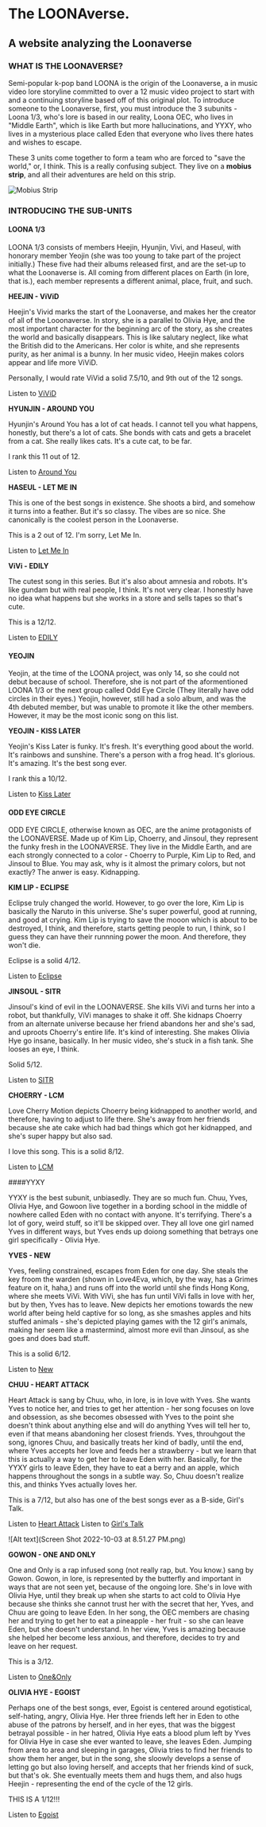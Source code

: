 # The LOONAverse. 
## A website analyzing the Loonaverse

### WHAT IS THE LOONAVERSE?

Semi-popular k-pop band LOONA is the origin of the Loonaverse, a in music video lore storyline committed to over a 12 music video project to start with and a continuing storyline based off of this original plot. To introduce someone to the Loonaverse, first, you must introduce the 3 subunits - Loona 1/3, who's lore is based in our reality, Loona OEC, who lives in "Middle Earth", which is like Earth but more hallucinations, and YYXY, who lives in a mysterious place called Eden that everyone who lives there hates and wishes to escape. 

These 3 units come together to form a team who are forced to "save the world," or, I think. This is a really confusing subject. They live on a **mobius strip**, and all their adventures are held on this strip. 

![Mobius Strip](VxZX9sC.png.jpeg)


### INTRODUCING THE SUB-UNITS

#### LOONA 1/3

LOONA 1/3 consists of members Heejin, Hyunjin, Vivi, and Haseul, with honorary member Yeojin (she was too young to take part of the project initially.) These five had their albums released first, and are the set-up to what the Loonaverse is. All coming from different places on Earth (in lore, that is.), each member represents a different animal, place, fruit, and such. 

**HEEJIN - ViViD** 
 
 Heejin's Vivid marks the start of the Loonaverse, and makes her the creator of all of the Looonaverse. In story, she is a parallel to Olivia Hye, and the most important character for the beginning arc of the story, as she creates the world and basically disappears. This is like salutary neglect, like what the British did to the Americans. Her color is white, and she represents purity, as her animal is a bunny. In her music video, Heejin makes colors appear and life more ViViD.
 
 Personally, I would rate ViVid a solid 7.5/10, and 9th out of the 12 songs. 
 
 Listen to [ViViD](https://www.youtube.com/watch?v=-FCYE87P5L0)
 
 **HYUNJIN - AROUND YOU**

Hyunjin's Around You has a lot of cat heads. I cannot tell you what happens, honestly, but there's a lot of cats. She bonds with cats and gets a bracelet from a cat. She really likes cats. It's a cute cat, to be far. 

I rank this 11 out of 12. 

Listen to [Around You](https://www.youtube.com/channel/UCOJplhB0wGQWv9OuRmMT-4g)

**HASEUL - LET ME IN**

This is one of the best songs in existence. She shoots a bird, and somehow it turns into a feather. But it's so classy. The vibes are so nice. She canonically is the coolest person in the Loonaverse. 

This is a 2 out of 12. I'm sorry, Let Me In. 

Listen to [Let Me In](https://www.youtube.com/watch?v=6a4BWpBJppI) 

**ViVi - EDILY**

The cutest song in this series. But it's also about amnesia and robots. It's like gundam but with real people, I think. It's not very clear. I honestly have no idea what happens but she works in a store and sells tapes so that's cute. 

This is a 12/12.

Listen to [EDILY](https://www.youtube.com/watch?v=ZNcBZM5SvbY)

#### YEOJIN 

Yeojin, at the time of the LOONA project, was only 14, so she could not debut because of school. Therefore, she is not part of the aformentioned LOONA 1/3 or the next group called Odd Eye Circle (They literally have odd circles in their eyes.) Yeojin, however, still had a solo album, and was the 4th debuted member, but was unable to promote it like the other members. However, it may be the most iconic song on this list. 

**YEOJIN - KISS LATER**
 
 Yeojin's Kiss Later is funky. It's fresh. It's everything good about the world. It's rainbows and sunshine. There's a person with a frog head. It's glorious. It's amazing. It's the best song ever. 
 
 I rank this a 10/12. 

Listen to [Kiss Later](https://www.youtube.com/watch?v=thpTOAS1Vgg)

#### ODD EYE CIRCLE

ODD EYE CIRCLE, otherwise known as OEC, are the anime protagonists of the LOONAVERSE. Made up of Kim Lip, Choerry, and Jinsoul, they represent the funky fresh in the LOONAVERSE. They live in the Middle Earth, and are each strongly connected to a color - Choerry to Purple, Kim Lip to Red, and Jinsoul to Blue. You may ask, why is it almost the primary colors, but not exactly? The anwer is easy. Kidnapping. 

**KIM LIP - ECLIPSE**

Eclipse truly changed the world. However, to go over the lore, Kim Lip is basically the Naruto in this universe. She's super powerful, good at running, and good at crying. Kim Lip is trying to save the mooon which is about to be destroyed, I think, and therefore, starts getting people to run, I think, so I guess they can have their runnning power the moon. And therefore, they won't die. 

Eclipse is a solid 4/12. 

Listen to [Eclipse](https://www.youtube.com/watch?v=_qJEoSa3Ie0)

**JINSOUL - SITR**

Jinsoul's kind of evil in the LOONAVERSE. She kills ViVi and turns her into a robot, but thankfully, ViVi manages to shake it off. She kidnaps Choerry from an alternate universe because her friend abandons her and she's sad, and uproots Choerry's entire life. It's kind of interesting. She makes Olivia Hye go insane, basically. In her music video, she's stuck in a fish tank. She looses an eye, I think. 

Solid 5/12. 

Listen to [SITR](https://www.youtube.com/watch?v=RWeyOyY_puQ)

**CHOERRY - LCM**

Love Cherry Motion depicts Choerry being kidnapped to another world, and therefore, having to adjust to life there. She's away from her friends because she ate cake which had bad things which got her kidnapped, and she's super happy but also sad. 

I love this song. This is a solid 8/12. 

Listen to [LCM](https://www.youtube.com/watch?v=VBbeuXW8Nko)

####YYXY 

YYXY is the best subunit, unbiasedly. They are so much fun. Chuu, Yves, Olivia Hye, and Gowoon live together in a bording school in the middle of nowhere called Eden with no contact with anyone. It's terrifying. There's a lot of gory, weird stuff, so it'll be skipped over. They all love one girl named Yves in different ways, but Yves ends up doiong something that betrays one girl specifically - Olivia Hye. 

**YVES - NEW**

Yves, feeling constrained, escapes from Eden for one day. She steals the key froom the warden (shown in Love4Eva, which, by the way, has a Grimes feature on it, haha,) and runs off into the world until she finds Hong Kong, where she meets ViVi. With ViVi, she has fun until ViVi falls in love with her, but by then, Yves has to leave. New depicts her emotions towards the new world after being held captive for so long, as she smashes apples and hits stuffed animals - she's depicted playing games with the 12 girl's animals, making her seem like a mastermind, almost more evil than Jinsoul, as she goes and does bad stuff. 

This is a solid 6/12. 

Listen to [New](https://www.youtube.com/watch?v=LIDe-yTxda0)

**CHUU - HEART ATTACK** 

Heart Attack is sang by Chuu, who, in lore, is in love with Yves. She wants Yves to notice her, and tries to get her attention - her song focuses on love and obsession, as she becomes obsessed with Yves to the point she doesn't think about anything else and will do anything Yves will tell her to, even if that means abandoning her closest friends. Yves, throuhgout the song, ignores Chuu, and basically treats her kind of badly, until the end, where Yves accepts her love and feeds her a strawberry - but we learn that this is actually a way to get her to leave Eden with her. Basically, for the YYXY girls to leave Eden, they have to eat a berry and an apple, which happens throughout the songs in a subtle way. So, Chuu doesn't realize this, and thinks Yves actually loves her. 

This is a 7/12, but also has one of the best songs ever as a B-side, Girl's Talk. 

Listen to [Heart Attack](https://www.youtube.com/watch?v=BVVfMFS3mgc)
Listen to [Girl's Talk](https://www.youtube.com/watch?v=FqR1bNjFyyw)

![Alt text](Screen Shot 2022-10-03 at 8.51.27 PM.png)

**GOWON - ONE AND ONLY** 

One and Only is a rap infused song (not really rap, but. You know.) sang by Gowon. Gowon, in lore, is represented by the butterfly and important in ways that are not seen yet, because of the ongoing lore. She's in love with Olivia Hye, until they break up when she starts to act cold to Olivia Hye because she thinks she cannot trust her with the secret that her, Yves, and Chuu are going to leave Eden. In her song, the OEC members are chasing her and trying to get her to eat a pineapple - her fruit - so she can leave Eden, but she doesn't understand. In her view, Yves is amazing because she helped her become less anxious, and therefore, decides to try and leave on her request. 

This is a 3/12. 

Listen to [One&Only](https://www.youtube.com/watch?v=m5qwcYL8a0o)

**OLIVIA HYE - EGOIST**

Perhaps one of the best songs, ever, Egoist is centered around egotistical, self-hating, angry, Olivia Hye. Her three friends left her in Eden to othe abuse of the patrons by herself, and in her eyes, that was the biggest betrayal possible - in her hatred, Olivia Hye eats a blood plum left by Yves for Olivia Hye in case she ever wanted to leave, she leaves Eden. Jumping from area to area and sleeping in garages, Olivia tries to find her friends to show them her anger, but in the song, she sloowly develops a sense of letting go but also loving herself, and accepts that her friends kind of suck, but that's ok. She eventually meets them and hugs them, and also hugs Heejin - representing the end of the cycle of the 12 girls. 

THIS IS A 1/12!!! 

Listen to [Egoist](https://www.youtube.com/watch?v=UkY8HvgvBJ8)


